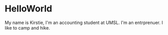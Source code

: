 # HelloWorld

My name is Kirstie, I'm an accounting student at UMSL. I'm an entrprenuer. I like to camp and hike. 
